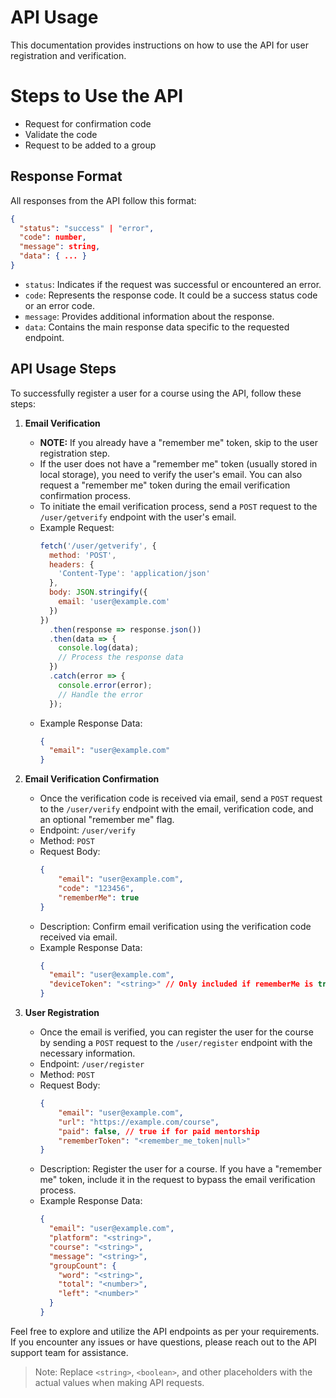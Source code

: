 # API Usage

This documentation provides instructions on how to use the API for user registration and verification.


# Steps to Use the API 
- Request for confirmation code
- Validate the code
- Request to be added to a group

## Response Format

All responses from the API follow this format:

```json
{
  "status": "success" | "error",
  "code": number,
  "message": string,
  "data": { ... }
}
```

- `status`: Indicates if the request was successful or encountered an error.
- `code`: Represents the response code. It could be a success status code or an error code.
- `message`: Provides additional information about the response.
- `data`: Contains the main response data specific to the requested endpoint.

## API Usage Steps

To successfully register a user for a course using the API, follow these steps:

1. **Email Verification**
   - **NOTE:** If you already have a "remember me" token, skip to the user registration step.
   - If the user does not have a "remember me" token (usually stored in local storage), you need to verify the user's email. You can also request a "remember me" token during the email verification confirmation process.
   - To initiate the email verification process, send a `POST` request to the `/user/getverify` endpoint with the user's email.
   - Example Request:
     ```javascript
     fetch('/user/getverify', {
       method: 'POST',
       headers: {
         'Content-Type': 'application/json'
       },
       body: JSON.stringify({
         email: 'user@example.com'
       })
     })
       .then(response => response.json())
       .then(data => {
         console.log(data);
         // Process the response data
       })
       .catch(error => {
         console.error(error);
         // Handle the error
       });
     ```
   - Example Response Data:
     ```json
     {
       "email": "user@example.com"
     }
     ```

2. **Email Verification Confirmation**
   - Once the verification code is received via email, send a `POST` request to the `/user/verify` endpoint with the email, verification code, and an optional "remember me" flag.
   - Endpoint: `/user/verify`
   - Method: `POST`
   - Request Body:
     ```json
     {
         "email": "user@example.com",
         "code": "123456",
         "rememberMe": true
     }
     ```
   - Description: Confirm email verification using the verification code received via email.
   - Example Response Data:
     ```json
     {
       "email": "user@example.com",
       "deviceToken": "<string>" // Only included if rememberMe is true
     }
     ```

3. **User Registration**
   - Once the email is verified, you can register the user for the course by sending a `POST` request to the `/user/register` endpoint with the necessary information.
   - Endpoint: `/user/register`
   - Method: `POST`
   - Request Body:
     ```json
     {
         "email": "user@example.com",
         "url": "https://example.com/course",
         "paid": false, // true if for paid mentorship
         "rememberToken": "<remember_me_token|null>"
     }
     ```
   - Description: Register the user for a course. If you have a "remember me" token, include it in the request to bypass the email verification process.
   - Example Response Data:
     ```json
     {
       "email": "user@example.com",
       "platform": "<string>",
       "course": "<string>",
       "message": "<string>",
       "groupCount": {
         "word": "<string>",
         "total": "<number>",
         "left": "<number>"
       }
     }
     ```



Feel free to explore and utilize the API endpoints as per your requirements. If you encounter any issues or have questions, please reach out to the API support team for assistance.

> Note: Replace `<string>`, `<boolean>`, and other placeholders with the actual values when making API requests.
